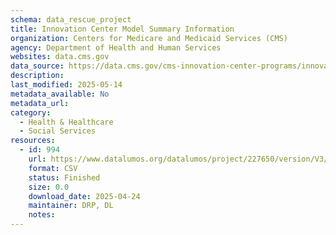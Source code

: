 ```yaml
---
schema: data_rescue_project 
title: Innovation Center Model Summary Information
organization: Centers for Medicare and Medicaid Services (CMS)
agency: Department of Health and Human Services
websites: data.cms.gov
data_source: https://data.cms.gov/cms-innovation-center-programs/innovation-center-model-summary-information
description: 
last_modified: 2025-05-14
metadata_available: No
metadata_url: 
category:
  - Health & Healthcare 
  - Social Services 
resources:
  - id: 994
    url: https://www.datalumos.org/datalumos/project/227650/version/V3/view
    format: CSV
    status: Finished
    size: 0.0
    download_date: 2025-04-24
    maintainer: DRP, DL
    notes: 
---
```

